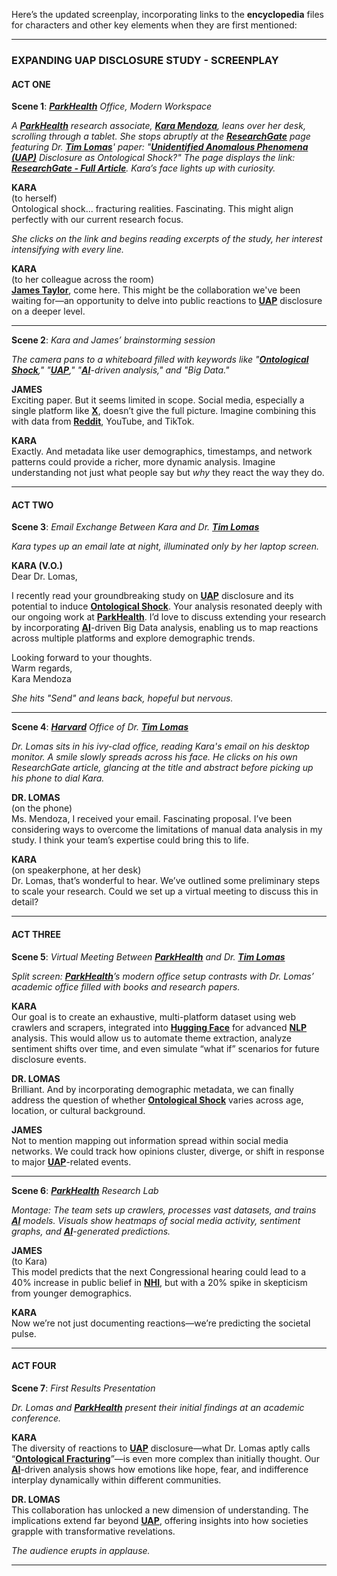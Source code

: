 Here’s the updated screenplay, incorporating links to the **encyclopedia** files for characters and other key elements when they are first mentioned:

---

### **EXPANDING UAP DISCLOSURE STUDY - SCREENPLAY**

#### **ACT ONE**

**Scene 1**: *[**ParkHealth**](/literary_products/encyclopedia/PARKHEALTH.md) Office, Modern Workspace*

*A [**ParkHealth**](/literary_products/encyclopedia/PARKHEALTH.md) research associate, [**Kara Mendoza**](/literary_products/encyclopedia/KARA_MENDOZA.md), leans over her desk, scrolling through a tablet. She stops abruptly at the [**ResearchGate**](/literary_products/encyclopedia/RESEARCHGATE.md) page featuring Dr. [**Tim Lomas**](/literary_products/encyclopedia/TIM_LOMAS.md)' paper: "[**Unidentified Anomalous Phenomena (UAP)**](/literary_products/encyclopedia/UAP.md) Disclosure as Ontological Shock?" The page displays the link: **[ResearchGate - Full Article](https://www.researchgate.net/publication/380859422_Unidentified_Anomalous_Phenomena_UAP_disclosure_as_ontological_shock_Exploring_diversity_among_social_media_responses_to_a_congressional_UAP_hearing)**. Kara’s face lights up with curiosity.*

**KARA**  
(to herself)  
Ontological shock... fracturing realities. Fascinating. This might align perfectly with our current research focus.

*She clicks on the link and begins reading excerpts of the study, her interest intensifying with every line.*

**KARA**  
(to her colleague across the room)  
[**James Taylor**](/literary_products/encyclopedia/JAMES_TAYLOR.md), come here. This might be the collaboration we've been waiting for—an opportunity to delve into public reactions to [**UAP**](/literary_products/encyclopedia/UAP.md) disclosure on a deeper level.

---

**Scene 2**: *Kara and James’ brainstorming session*

*The camera pans to a whiteboard filled with keywords like "[**Ontological Shock**](/literary_products/encyclopedia/ONTOLOGICAL_SHOCK.md)," "[**UAP**](/literary_products/encyclopedia/UAP.md)," "[**AI**](/literary_products/encyclopedia/AI.md)-driven analysis," and "Big Data."*

**JAMES**  
Exciting paper. But it seems limited in scope. Social media, especially a single platform like [**X**](/literary_products/encyclopedia/X_ANALYSIS.md), doesn’t give the full picture. Imagine combining this with data from [**Reddit**](/literary_products/encyclopedia/REDDIT.md), YouTube, and TikTok.

**KARA**  
Exactly. And metadata like user demographics, timestamps, and network patterns could provide a richer, more dynamic analysis. Imagine understanding not just what people say but *why* they react the way they do.

---

#### **ACT TWO**

**Scene 3**: *Email Exchange Between Kara and Dr. [**Tim Lomas**](/literary_products/encyclopedia/TIM_LOMAS.md)*

*Kara types up an email late at night, illuminated only by her laptop screen.*

**KARA (V.O.)**  
Dear Dr. Lomas,  

I recently read your groundbreaking study on [**UAP**](/literary_products/encyclopedia/UAP.md) disclosure and its potential to induce [**Ontological Shock**](/literary_products/encyclopedia/ONTOLOGICAL_SHOCK.md). Your analysis resonated deeply with our ongoing work at [**ParkHealth**](/literary_products/encyclopedia/PARKHEALTH.md). I’d love to discuss extending your research by incorporating [**AI**](/literary_products/encyclopedia/AI.md)-driven Big Data analysis, enabling us to map reactions across multiple platforms and explore demographic trends.  

Looking forward to your thoughts.  
Warm regards,  
Kara Mendoza  

*She hits "Send" and leans back, hopeful but nervous.*

---

**Scene 4**: *[**Harvard**](/literary_products/encyclopedia/HARVARD.md) Office of Dr. [**Tim Lomas**](/literary_products/encyclopedia/TIM_LOMAS.md)*

*Dr. Lomas sits in his ivy-clad office, reading Kara's email on his desktop monitor. A smile slowly spreads across his face. He clicks on his own ResearchGate article, glancing at the title and abstract before picking up his phone to dial Kara.*

**DR. LOMAS**  
(on the phone)  
Ms. Mendoza, I received your email. Fascinating proposal. I’ve been considering ways to overcome the limitations of manual data analysis in my study. I think your team’s expertise could bring this to life.

**KARA**  
(on speakerphone, at her desk)  
Dr. Lomas, that’s wonderful to hear. We’ve outlined some preliminary steps to scale your research. Could we set up a virtual meeting to discuss this in detail?

---

#### **ACT THREE**

**Scene 5**: *Virtual Meeting Between [**ParkHealth**](/literary_products/encyclopedia/PARKHEALTH.md) and Dr. [**Tim Lomas**](/literary_products/encyclopedia/TIM_LOMAS.md)*

*Split screen: [**ParkHealth**](/literary_products/encyclopedia/PARKHEALTH.md)’s modern office setup contrasts with Dr. Lomas’ academic office filled with books and research papers.*

**KARA**  
Our goal is to create an exhaustive, multi-platform dataset using web crawlers and scrapers, integrated into [**Hugging Face**](/literary_products/encyclopedia/HUGGING_FACE.md) for advanced [**NLP**](/literary_products/encyclopedia/NLP.md) analysis. This would allow us to automate theme extraction, analyze sentiment shifts over time, and even simulate “what if” scenarios for future disclosure events.

**DR. LOMAS**  
Brilliant. And by incorporating demographic metadata, we can finally address the question of whether [**Ontological Shock**](/literary_products/encyclopedia/ONTOLOGICAL_SHOCK.md) varies across age, location, or cultural background.

**JAMES**  
Not to mention mapping out information spread within social media networks. We could track how opinions cluster, diverge, or shift in response to major [**UAP**](/literary_products/encyclopedia/UAP.md)-related events.

---

**Scene 6**: *[**ParkHealth**](/literary_products/encyclopedia/PARKHEALTH.md) Research Lab*

*Montage: The team sets up crawlers, processes vast datasets, and trains [**AI**](/literary_products/encyclopedia/AI.md) models. Visuals show heatmaps of social media activity, sentiment graphs, and [**AI**](/literary_products/encyclopedia/AI.md)-generated predictions.*

**JAMES**  
(to Kara)  
This model predicts that the next Congressional hearing could lead to a 40% increase in public belief in [**NHI**](/literary_products/encyclopedia/NHI.md), but with a 20% spike in skepticism from younger demographics.

**KARA**  
Now we’re not just documenting reactions—we’re predicting the societal pulse.

---

#### **ACT FOUR**

**Scene 7**: *First Results Presentation*

*Dr. Lomas and [**ParkHealth**](/literary_products/encyclopedia/PARKHEALTH.md) present their initial findings at an academic conference.*

**KARA**  
The diversity of reactions to [**UAP**](/literary_products/encyclopedia/UAP.md) disclosure—what Dr. Lomas aptly calls “[**Ontological Fracturing**](/literary_products/encyclopedia/ONTOLOGICAL_SHOCK.md)”—is even more complex than initially thought. Our [**AI**](/literary_products/encyclopedia/AI.md)-driven analysis shows how emotions like hope, fear, and indifference interplay dynamically within different communities.

**DR. LOMAS**  
This collaboration has unlocked a new dimension of understanding. The implications extend far beyond [**UAP**](/literary_products/encyclopedia/UAP.md), offering insights into how societies grapple with transformative revelations.

*The audience erupts in applause.*

---

